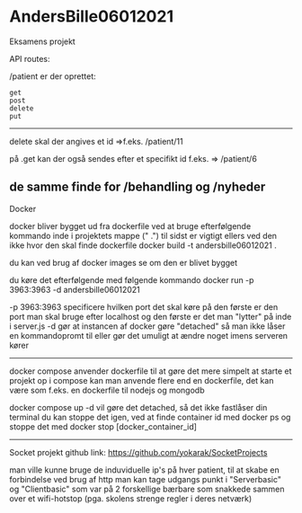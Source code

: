 # AndersBille06012021
Eksamens projekt


API routes:

/patient
er der oprettet:

    get
    post
    delete
    put
-------
delete skal der angives et id =>f.eks. /patient/11

på .get kan der også sendes efter et specifikt id
f.eks. => /patient/6


de samme finde for 
/behandling 
og
/nyheder
---------------------------------------------------------------------------
Docker

docker bliver bygget ud fra dockerfile ved at bruge efterfølgende kommando inde i projektets mappe (" .") til sidst er vigtigt ellers ved den ikke hvor den skal finde dockerfile
docker build -t andersbille06012021 .

du kan ved brug af docker images se om den er blivet bygget

du køre det efterfølgende med følgende kommando
docker run -p 3963:3963 -d andersbille06012021

-p 3963:3963 specificere hvilken port det skal køre på
den første er den port man skal bruge efter localhost og den første er det man "lytter" på inde i server.js
-d gør at instancen af docker gøre "detached" så man ikke låser en kommandopromt til eller gør det umuligt at ændre noget imens serveren kører

------------------
docker compose anvender dockerfile til at gøre det mere simpelt at starte et projekt op
i compose kan man anvende flere end en dockerfile, det kan være som f.eks. en dockerfile til nodejs og mongodb

docker compose up -d 
vil gøre det detached, så det ikke fastlåser din terminal
du kan stoppe det igen, ved at finde container id med docker ps
og stoppe det med 
docker stop [docker_container_id]


----------------------------------------------------
Socket projekt
github link: https://github.com/yokarak/SocketProjects

man ville kunne bruge de induviduelle ip's på hver patient, til at skabe en forbindelse ved brug af http
man kan tage udgangs punkt i "Serverbasic" og "Clientbasic" som var på 2 forskellige bærbare som snakkede sammen over et wifi-hotstop
(pga. skolens strenge regler i deres netværk)
